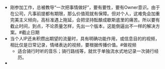 - 刚参加工作，总被教导“一次把事情做好”，要有要性，要有Owner意识。由于在公司，凡事前提都有期限，那么价值观就有保障。但对个人，这难免会加重完美主义倾向，高标准遇上拖延，会把坚持酝酿成歇斯底里的痛苦。所以要有截止时间，到点，不论质量怎样，先出一个版本，这能倒逼出不一样的解决方案。#截止日期
- 当个人IP还未积攒出期望的流量时，具有明确功能作用，或信息目的的视频，相比仅是日常记录，情绪表达的视频，要根据传播价值。#做视频
	- 适合骑行时听的音乐；骑行路线等，就优于单独流水式地记录一次骑行经历。
-